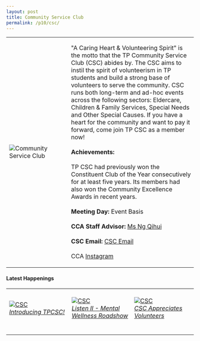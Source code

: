 ```yaml
---
layout: post
title: Community Service Club
permalink: /p10/csc/
---
```

<div>
    <table>
        <tr>
            <td style="width:33%"><image src="/images/CCA_csc.jpg" style="display:block;margin-left:auto;margin-right:auto;" alt="Community Service Club"></image></td>
            <td>
                <p>
                    "A Caring Heart & Volunteering Spirit" is the motto that the TP Community Service Club (CSC) abides by. The CSC aims to instil the spirit of volunteerism in TP students and build a strong base of volunteers to serve the community. CSC runs both long-term and ad-hoc events across the following sectors: Eldercare, Children & Family Services, Special Needs and Other Special Causes. If you have a heart for the community and want to pay it forward, come join TP CSC as a member now!<br>
                    <br>
                    <b>Achievements:</b><br>
                    <br>TP CSC had previously won the Constituent Club of the Year consecutively for at least five years. Its members had also won the Community Excellence Awards in recent years.<br>
                    <br>
                    <b>Meeting Day:</b> Event Basis<br>
                    <br>
                    <b>CCA Staff Advisor:</b> <a href="mailto:NG_Qihui@tp.edu.sg">Ms Ng Qihui</a> <br>
                    <br>
                    <b>CSC Email:</b> <a href="mailto:csc@student.tp.edu.sg">CSC Email</a><br>
                    <br>
                    CCA <a href="https://www.instagram.com/tp_csc">Instagram</a>
                </p>
            </td>
        </tr>
    </table>
</div>

#### Latest Happenings

<div>
    <table>
        <tr>
            <td style="width:33%"><br>
                <a href="https://www.instagram.com/p/CONeqmenCCC/">
                    <image src="/images/CCA-csc-ig4.png" style="display:block;margin-left:auto;margin-right:auto;" alt="CSC">
                    <h6 style="margin-top:0%">Introducing TPCSC!</h6>
                    </image>
                </a>
            </td>
            <td style="width:33%"><br>
                <a href="https://www.instagram.com/p/CK0Qkw4nbou/">
                    <image src="/images/CCA-csc_IG6.png" style="display:block;margin-left:auto;margin-right:auto;" alt="CSC">
                    <h6 style="margin-top:0%">Listen II - Mental Wellness Roadshow</h6>
                    </image>
                </a>
            </td>
            <td style="width:33%"><br>
                <a href="https://www.instagram.com/p/CMUzHAznqjJ/">
                    <image src="/images/CCA-csc_IG4.png" style="display:block;margin-left:auto;margin-right:auto;" alt="CSC">
                    <h6 style="margin-top:0%">CSC Appreciates Volunteers</h6>
                    </image>
                </a>
            </td>
        </tr>
    </table>
</div>
